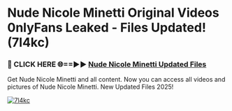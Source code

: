 # Nude Nicole Minetti Original Videos 0nlyFans Leaked - Files Updated! (7l4kc)

<h3>🔴 CLICK HERE 🌐==►► <a href="https://tinyurl.com/y5r63du9" rel="nofollow">Nude Nicole Minetti Updated Files</a></h3>

Get Nude Nicole Minetti and all content. Now you can access all videos and pictures of Nude Nicole Minetti. New Updated Files 2025!

[![7l4kc](https://i.imgur.com/UVo9nyh.gif)](https://tinyurl.com/y5r63du9)